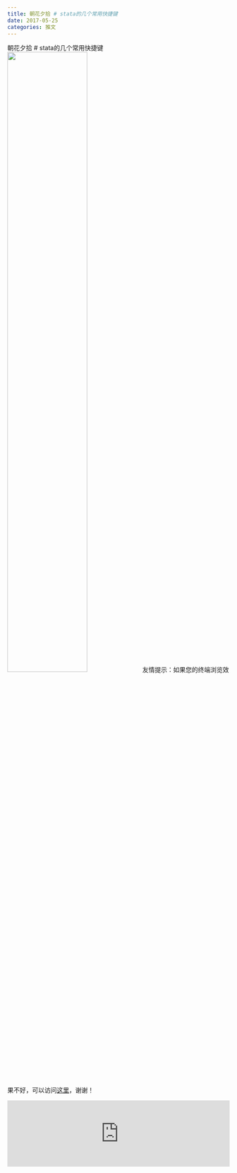 ```yaml
---
title: 朝花夕拾 # stata的几个常用快捷键
date: 2017-05-25
categories: 推文
---
```

朝花夕拾 # stata的几个常用快捷键
<img src="http://mmbiz.qpic.cn/mmbiz_png/ACviaWTBFxhaWXvVQ75jWic8ZgzBHtCqoBtKibvXseuwxBf4lJAib3SD0ZVTOIvPBOvrgk01ib1kHnz3Wm3Wgbfj8ibg/0?wx_fmt.png" style="width: 60%; height: auto;"/><!--more-->
友情提示：如果您的终端浏览效果不好，可以访问[这里](https://stata-club.github.io/stata_article/2017-05-25.html)，谢谢！
<iframe src="https://stata-club.github.io/stata_article/2017-05-25.html" id="iframepage" frameborder="0" scrolling="no" marginheight="0" marginwidth="0" width="100%" onLoad="iFrameHeight()"></iframe>
<script type="text/javascript" language="javascript">
function iFrameHeight() {
var ifm= document.getElementById("iframepage");
var subWeb = document.frames ? document.frames["iframepage"].document : ifm.contentDocument;   
if(ifm != null && subWeb != null) {
 ifm.height = subWeb.body.scrollHeight;
} 
} 
</script> 